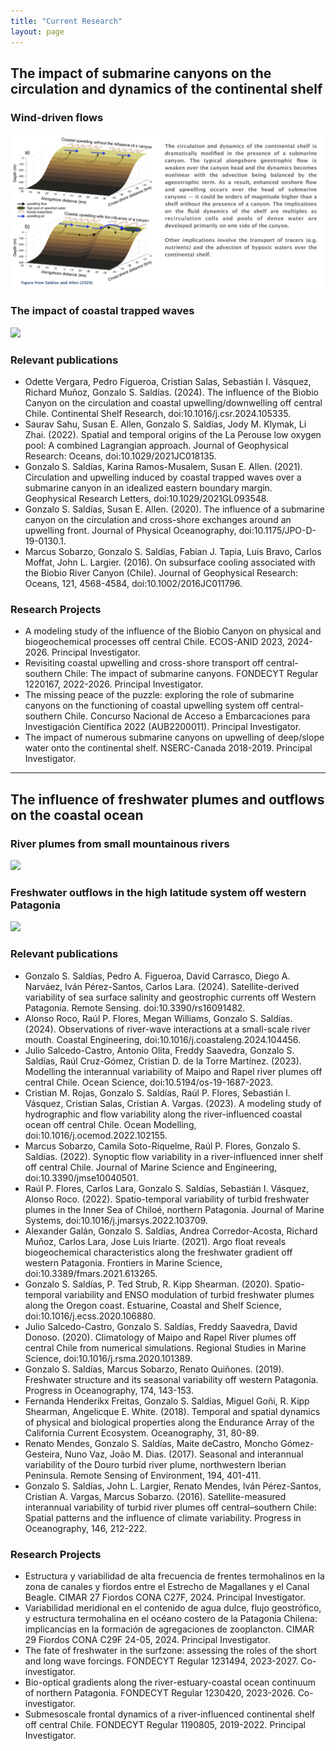 ```yaml
---
title: "Current Research"
layout: page
---
```


## The impact of submarine canyons on the circulation and dynamics of the continental shelf 
### Wind-driven flows
![](/assets/Research_Canyons_1.jpg)

### The impact of coastal trapped waves
![](/assets/Research_Canyons_2.jpg)

### Relevant publications
* Odette Vergara, Pedro Figueroa, Cristian Salas, Sebastián I. Vásquez, Richard Muñoz, Gonzalo S. Saldías. (2024). The influence of the Biobio Canyon on the circulation and coastal upwelling/downwelling off central Chile. Continental Shelf Research, doi:10.1016/j.csr.2024.105335.
* Saurav Sahu, Susan E. Allen, Gonzalo S. Saldías, Jody M. Klymak, Li Zhai. (2022). Spatial and temporal origins of the La Perouse low oxygen pool: A combined Lagrangian approach. Journal of Geophysical Research: Oceans, doi:10.1029/2021JC018135.
* Gonzalo S. Saldías, Karina Ramos-Musalem, Susan E. Allen. (2021). Circulation and upwelling induced by coastal trapped waves over a submarine canyon in an idealized eastern boundary margin. Geophysical Research Letters, doi:10.1029/2021GL093548.
* Gonzalo S. Saldías, Susan E. Allen. (2020). The influence of a submarine canyon on the circulation and cross-shore exchanges around an upwelling front. Journal of Physical Oceanography, doi:10.1175/JPO-D-19-0130.1.
* Marcus Sobarzo, Gonzalo S. Saldías, Fabian J. Tapia, Luis Bravo, Carlos Moffat, John L. Largier. (2016). On subsurface cooling associated with the Biobio River Canyon (Chile). Journal of Geophysical Research: Oceans, 121, 4568-4584, doi:10.1002/2016JC011796.

### Research Projects
* A modeling study of the influence of the Biobio Canyon on physical and biogeochemical processes off central Chile. ECOS-ANID 2023, 2024-2026. Principal Investigator.
* Revisiting coastal upwelling and cross-shore transport off central-southern Chile: The impact of submarine canyons. FONDECYT Regular 1220167, 2022-2026. Principal Investigator.
* The missing peace of the puzzle: exploring the role of submarine canyons on the functioning of coastal upwelling system off central-southern Chile. Concurso Nacional de Acceso a Embarcaciones para Investigación Científica 2022 (AUB2200011). Principal Investigator.
* The impact of numerous submarine canyons on upwelling of deep/slope water onto the continental shelf. NSERC-Canada 2018-2019. Principal Investigator.

_________________________________________________________________________________________________

## The influence of freshwater plumes and outflows on the coastal ocean
### River plumes from small mountainous rivers
![](/assets/Research_Plumes_1.jpg)

### Freshwater outflows in the high latitude system off western Patagonia
![](/assets/Research_Plumes_2.jpg)

### Relevant publications
* Gonzalo S. Saldías, Pedro A. Figueroa, David Carrasco, Diego A. Narváez, Iván Pérez-Santos, Carlos Lara. (2024). Satellite-derived variability of sea surface salinity and geostrophic currents off Western Patagonia. Remote Sensing. doi:10.3390/rs16091482.
* Alonso Roco, Raúl P. Flores, Megan Williams, Gonzalo S. Saldías. (2024). Observations of river-wave interactions at a small-scale river mouth. Coastal Engineering, doi:10.1016/j.coastaleng.2024.104456.
* Julio Salcedo-Castro, Antonio Olita, Freddy Saavedra, Gonzalo S. Saldías, Raúl Cruz-Gómez, Cristian D. de la Torre Martínez. (2023). Modelling the interannual variability of Maipo and Rapel river plumes off central Chile. Ocean Science, doi:10.5194/os-19-1687-2023.
* Cristian M. Rojas, Gonzalo S. Saldías, Raúl P. Flores, Sebastián I. Vásquez, Cristian Salas, Cristian A. Vargas. (2023). A modeling study of hydrographic and flow variability along the river-influenced coastal ocean off central Chile. Ocean Modelling, doi:10.1016/j.ocemod.2022.102155.
* Marcus Sobarzo, Camila Soto-Riquelme, Raúl P. Flores, Gonzalo S. Saldías. (2022). Synoptic flow variability in a river-influenced inner shelf off central Chile. Journal of Marine Science and Engineering, doi:10.3390/jmse10040501.
* Raúl P. Flores, Carlos Lara, Gonzalo S. Saldías, Sebastián I. Vásquez, Alonso Roco. (2022). Spatio-temporal variability of turbid freshwater plumes in the Inner Sea of Chiloé, northern Patagonia. Journal of Marine Systems, doi:10.1016/j.jmarsys.2022.103709.
* Alexander Galán, Gonzalo S. Saldías, Andrea Corredor-Acosta, Richard Muñoz, Carlos Lara, Jose Luis Iriarte. (2021). Argo float reveals biogeochemical characteristics along the freshwater gradient off western Patagonia. Frontiers in Marine Science, doi:10.3389/fmars.2021.613265.
* Gonzalo S. Saldías, P. Ted Strub, R. Kipp Shearman. (2020). Spatio-temporal variability and ENSO modulation of turbid freshwater plumes along the Oregon coast. Estuarine, Coastal and Shelf Science, doi:10.1016/j.ecss.2020.106880.
* Julio Salcedo-Castro, Gonzalo S. Saldías, Freddy Saavedra, David Donoso. (2020). Climatology of Maipo and Rapel River plumes off central Chile from numerical simulations. Regional Studies in Marine Science, doi:10.1016/j.rsma.2020.101389.
* Gonzalo S. Saldías, Marcus Sobarzo, Renato Quiñones. (2019). Freshwater structure and its seasonal variability off western Patagonia. Progress in Oceanography, 174, 143-153.
* Fernanda Henderikx Freitas, Gonzalo S. Saldías, Miguel Goñi, R. Kipp Shearman, Angelicque E. White. (2018). Temporal and spatial dynamics of physical and biological properties along the Endurance Array of the California Current Ecosystem. Oceanography, 31, 80-89.
* Renato Mendes, Gonzalo S. Saldías, Maite deCastro, Moncho Gómez-Gesteira, Nuno Vaz, João M. Dias. (2017). Seasonal and interannual variability of the Douro turbid river plume, northwestern Iberian Peninsula. Remote Sensing of Environment, 194, 401-411.
* Gonzalo S. Saldías, John L. Largier, Renato Mendes, Iván Pérez-Santos, Cristian A. Vargas, Marcus Sobarzo. (2016). Satellite-measured interannual variability of turbid river plumes off central–southern Chile: Spatial patterns and the influence of climate variability. Progress in Oceanography, 146, 212-222.

### Research Projects
* Estructura y variabilidad de alta frecuencia de frentes termohalinos en la zona de canales y fiordos entre el Estrecho de Magallanes y el Canal Beagle. CIMAR 27 Fiordos CONA C27F, 2024. Principal Investigator.
* Variabilidad meridional en el contenido de agua dulce, flujo geostrófico, y estructura termohalina en el océano costero de la Patagonia Chilena: implicancias en la formación de agregaciones de zooplancton. CIMAR 29 Fiordos CONA C29F 24-05, 2024. Principal Investigator.
* The fate of freshwater in the surfzone: assessing the roles of the short and long wave forcings. FONDECYT Regular 1231494, 2023-2027. Co-investigator.
* Bio-optical gradients along the river-estuary-coastal ocean continuum of northern Patagonia. FONDECYT Regular 1230420, 2023-2026. Co-investigator.
* Submesoscale frontal dynamics of a river-influenced continental shelf off central Chile. FONDECYT Regular 1190805, 2019-2022. Principal Investigator.

